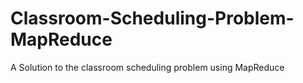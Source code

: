 # Classroom-Scheduling-Problem-MapReduce
A Solution to the classroom scheduling problem using MapReduce
